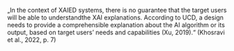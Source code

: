 „In the context of XAIED systems, there is no guarantee that the target users will be able to understandthe XAI explanations. According to UCD, a design needs to provide a comprehensible explanation about the AI algorithm or its output, based on target users’ needs and capabilities (Xu, 2019).“ (Khosravi et al., 2022, p. 7)